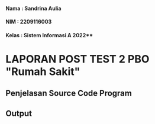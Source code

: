 #### Nama  : Sandrina Aulia
#### NIM   : 2209116003
#### Kelas : Sistem Informasi A 2022**

# LAPORAN POST TEST 2 PBO "Rumah Sakit"

## Penjelasan Source Code Program
### 

## Output 
